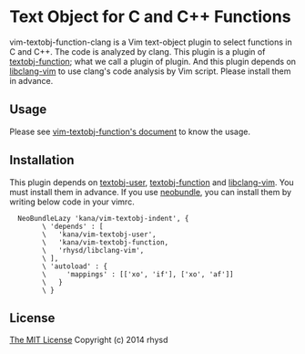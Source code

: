 Text Object for C and C++ Functions
===================================

vim-textobj-function-clang is a Vim text-object plugin to select functions in C and C++.  The code is analyzed by clang.  This plugin is a plugin of [textobj-function](https://github.com/kana/vim-textobj-function); what we call a plugin of plugin.  And this plugin depends on [libclang-vim](https://github.com/rhysd/libclang-vim) to use clang's code analysis by Vim script.  Please install
them in advance.

## Usage

Please see [vim-textobj-function's document](https://github.com/kana/vim-textobj-function/blob/master/doc/textobj-function.txt) to know the usage.

## Installation

This plugin depends on [textobj-user](https://github.com/kana/vim-textobj-user), [textobj-function](https://github.com/kana/vim-textobj-function) and [libclang-vim](https://github.com/rhysd/libclang-vim).  You must install them in advance.  If you use [neobundle](https://github.com/Shougo/neobundle.vim), you can install them by writing below code in your vimrc.

```vim
  NeoBundleLazy 'kana/vim-textobj-indent', {
        \ 'depends' : [
        \   'kana/vim-textobj-user',
        \   'kana/vim-textobj-function,
        \   'rhysd/libclang-vim',
        \ ],
        \ 'autoload' : {
        \     'mappings' : [['xo', 'if'], ['xo', 'af']]
        \   }
        \ }
```

## License

[The MIT License](http://opensource.org/licenses/MIT) Copyright (c) 2014 rhysd
